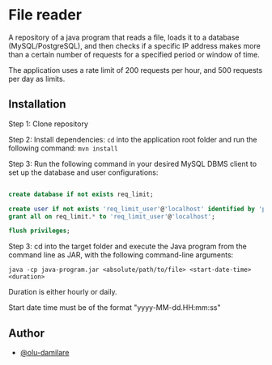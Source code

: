 # File reader

A repository of a java program that reads a file, loads it to a database (MySQL/PostgreSQL), and then
checks if a specific IP address makes more than a certain number of requests for a specified period or
window of time.

The application uses a rate limit of 200 requests per hour, and 500 requests per day as limits. 


## Installation

Step 1: Clone repository

Step 2: Install dependencies: `cd` into the application root folder and run the following command: `mvn install`

Step 3: Run the following command in your desired MySQL DBMS client to set up the database and user configurations:

```sql

create database if not exists req_limit;

create user if not exists 'req_limit_user'@'localhost' identified by 'password';
grant all on req_limit.* to 'req_limit_user'@'localhost';

flush privileges;

```

Step 3: cd into the target folder and execute the Java program from the command line as JAR, with the following command-line
arguments:

 `java -cp java-program.jar <absolute/path/to/file> <start-date-time> <duration>`


Duration is either hourly or daily. 

Start date time must be of the format "yyyy-MM-dd.HH:mm:ss"
## Author

- [@olu-damilare](https://www.github.com/olu-damilare)

